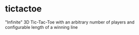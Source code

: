 # tictactoe
"Infinite" 3D Tic-Tac-Toe with an arbitrary number of players and configurable length of a winning line
